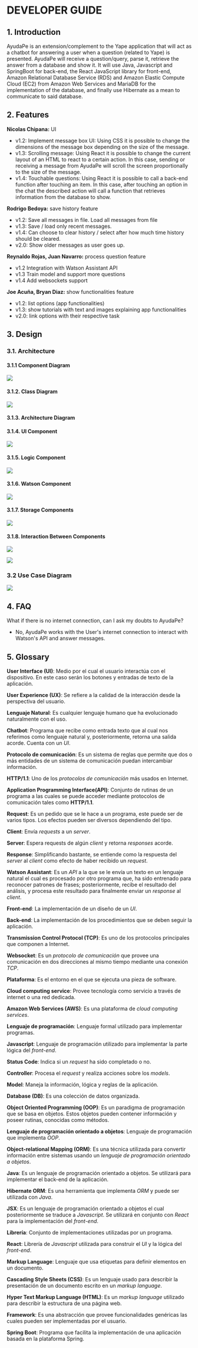 # DEVELOPER GUIDE

## 1. Introduction
AyudaPe is an extension/complement to the Yape application that will act as a chatbot for answering a user when a question (related to Yape) is presented. AyudaPe will receive a question/query, parse it, retrieve the answer from a database and show it. It will use Java, Javascript and SpringBoot for back-end, the React JavaScript library for front-end, Amazon Relational Database Service (RDS) and Amazon Elastic Compute Cloud (EC2) from Amazon Web Services and MariaDB for the implementation of the database, and finally use Hibernate as a mean to communicate to said database.

## 2. Features

**Nicolas Chipana:** UI
- v1.2: Implement message box UI: Using CSS it is possible to change the dimensions of the message box depending on the size of the message.
- v1.3: Scrolling message: Using React it is possible to change the current layout of an HTML to react to a certain action. In this case, sending or receiving a message from AyudaPe will scroll the screen proportionally to the size of the message.
- v1.4: Touchable questions: Using React it is possible to call a back-end function after touching an item. In this case, after touching an option in the chat the described action will call a function that retrieves information from the database to show.

**Rodrigo Bedoya:** save history feature
- v1.2: Save all messages in file. Load all messages from file
- v1.3: Save / load only recent messages.
- v1.4: Can choose to clear history / select after how much time history should be cleared.
- v2.0: Show older messages as user goes up.

**Reynaldo Rojas, Juan Navarro:** process question feature
- v1.2 Integration with Watson Assistant API
- v1.3 Train model and support more questions
- v1.4 Add websockets support

**Joe Acuña, Bryan Diaz:** show functionalities feature
- v1.2: list options (app functionalities)
- v1.3: show tutorials with text and images explaining app functionalities
- v2.0: link options with their respective task


## 3. Design

### 3.1. Architecture

#### 3.1.1 Component Diagram

![](diagram_components.png)

#### 3.1.2. Class Diagram

![](diagram_class.png)

#### 3.1.3. Architecture Diagram

#### 3.1.4. UI Component

![](uiComponent.png)

#### 3.1.5. Logic Component

![](logicComponent.png)

#### 3.1.6. Watson Component

![](watsonComponent.png)

#### 3.1.7. Storage Components

![](storageComponent.png)

#### 3.1.8. Interaction Between Components

![](ask_question.png)

![](get_history.png)

### 3.2 Use Case Diagram

![](use_case.png)


## 4. FAQ

What if there is no internet connection, can I ask my doubts to AyudaPe?
- No, AyudaPe works with the User's internet connection to interact with Watson's API and answer messages.

## 5. Glossary

**User Interface (UI)**: Medio por el cual el usuario interactúa con el dispositivo. En este caso serán los botones y entradas de texto de la aplicación.

**User Experience (UX)**: Se refiere a la calidad de la interacción desde la perspectiva del usuario.

**Lenguaje Natural**: Es cualquier lenguaje humano que ha evolucionado naturalmente con el uso.

**Chatbot**: Programa que recibe como entrada texto que al cual nos referimos como lenguaje natural y, posteriormente, retorna una salida acorde. Cuenta con un *UI*.

**Protocolo de comunicación**: Es un sistema de reglas que permite que dos o más entidades de un sistema de comunicación puedan intercambiar información.

**HTTP/1.1**: Uno de los *protocolos de comunicación* más usados en Internet.

**Application Programming Interface(API)**: Conjunto de rutinas de un programa a las cuales se puede acceder mediante protocolos de comunicación tales como **HTTP/1.1**.

**Request**: Es un pedido que se le hace a un programa, este puede ser de varios tipos. Los efectos pueden ser diversos dependiendo del tipo.

**Client**: Envía *requests* a un *server*.

**Server**: Espera requests de algún *client* y retorna *responses* acorde.

**Response**: Simplificando bastante, se entiende como la respuesta del *server* al *client* como efecto de haber recibido un *request*.

**Watson Assistant**: Es un *API* a la que se le envía un texto en un lenguaje natural el cual es procesado por otro programa que, ha sido entrenado para reconocer patrones de frases; posteriormente, recibe el resultado del análisis, y procesa este resultado para finalmente enviar un *response* al *client*.

**Front-end**: La implementación de un diseño de un *UI*.

**Back-end**: La implementación de los procedimientos que se deben seguir la aplicación.

**Transmission Control Protocol (TCP)**: Es uno de los protocolos principales que componen a Internet.

**Websocket**: Es un *protocolo de comunicación* que provee una comunicación en dos direcciones al mismo tiempo mediante una conexión *TCP*.

**Plataforma**: Es el entorno en el que se ejecuta una pieza de software.

**Cloud computing service**: Provee tecnología como servicio a través de internet o una red dedicada.

**Amazon Web Services (AWS)**: Es una plataforma de *cloud computing services*.

**Lenguaje de programación**: Lenguaje formal utilizado para implementar programas.

**Javascript**: Lenguaje de programación utilizado para implementar la parte lógica del *front-end*.

**Status Code**: Indica si un *request* ha sido completado o no.

**Controller**: Procesa el *request* y realiza acciones sobre los *models*.

**Model**: Maneja la información, lógica y reglas de la aplicación.

**Database (DB)**: Es una colección de datos organizada.

**Object Oriented Programming (OOP)**: Es un paradigma de programación que se basa en objetos. Estos objetos pueden contener información y poseer rutinas, conocidas como métodos.

**Lenguaje de programación orientado a objetos**: Lenguaje de programación que implementa *OOP*.

**Object-relational Mapping (ORM)**: Es una técnica utilizada para convertir información entre sistemas usando un *lenguaje de programación orientado a objetos*.

**Java**: Es un lenguaje de programación orientado a objetos. Se utilizará para implementar el back-end de la aplicación.

**Hibernate ORM**: Es una herramienta que implementa *ORM* y puede ser utilizada con *Java*.

**JSX**: Es un lenguaje de programación orientado a objetos el cual posteriormente se traduce a *Javascript*. Se utilizará en conjunto con *React* para la implementación del *front-end*.

**Librería**: Conjunto de implementaciones utilizadas por un programa.

**React**: Librería de *Javascript* utilizada para construir el *UI* y la lógica del *front-end*.

**Markup Language**: Lenguaje que usa etiquetas para definir elementos en un documento.

**Cascading Style Sheets (CSS)**: Es un lenguaje usado para describir la presentación de un documento escrito en un *markup language*.

**Hyper Text Markup Language (HTML)**: Es un *markup language* utilizado para describir la estructura de una página web.

**Framework**: Es una abstracción que provee funcionalidades genéricas las cuales pueden ser implementadas por el usuario.

**Spring Boot**: Programa que facilita la implementación de una aplicación basada en la plataforma Spring.
